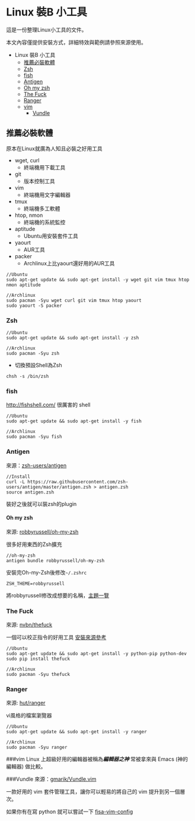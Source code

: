 Linux 裝B 小工具
===

這是一份整理Linux小工具的文件。

本文內容僅提供安裝方式，詳細特效與範例請參照來源使用。

- Linux 裝B 小工具
  - [推薦必裝軟體](#推薦必裝軟體)
  - [Zsh](#zsh)
  - [fish](#fish)
  - [Antigen](#antigen)
  - [Oh my zsh](#oh-my-zsh)
  - [The Fuck](#the-fuck)
  - [Ranger](#ranger)
  - [vim](#vim)
    - [Vundle](#vundle)

## 推薦必裝軟體
原本在Linux就廣為人知且必裝之好用工具

- wget, curl
  - 終端機用下載工具
- git
  - 版本控制工具
- vim
  - 終端機用文字編輯器
- tmux
  - 終端機多工軟體
- htop, nmon
  - 終端機的系統監控
- aptitude
  - Ubuntu用安裝套件工具
- yaourt
  - AUR工具
- packer
  - Archlinux上比yaourt還好用的AUR工具

```
//Ubuntu
sudo apt-get update && sudo apt-get install -y wget git vim tmux htop nmon aptitude
```

```
//Archlinux
sudo pacman -Syu wget curl git vim tmux htop yaourt
sudo yaourt -S packer
```

### Zsh

```
//Ubuntu
sudo apt-get update && sudo apt-get install -y zsh
```

```
//Archlinux
sudo pacman -Syu zsh
```

- 切換預設Shell為Zsh

```
chsh -s /bin/zsh
```


### fish
http://fishshell.com/
很厲害的 shell

```
//Ubuntu
sudo apt-get update && sudo apt-get install -y fish
```

```
//Archlinux
sudo pacman -Syu fish
```


### Antigen
來源：[zsh-users/antigen](https://github.com/zsh-users/antigen)

```
//Install
curl -L https://raw.githubusercontent.com/zsh-users/antigen/master/antigen.zsh > antigen.zsh
source antigen.zsh
```

裝好之後就可以裝zsh的plugin
#### Oh my zsh
來源: [robbyrussell/oh-my-zsh](https://github.com/robbyrussell/oh-my-zsh)

很多好用東西的Zsh擴充

```
//oh-my-zsh
antigen bundle robbyrussell/oh-my-zsh
```

安裝完Oh-my-Zsh後修改`~/.zshrc`
```
ZSH_THEME=robbyrussell
```
將robbyrussell修改成想要的名稱，[主題一覽](https://github.com/robbyrussell/oh-my-zsh/wiki/themes)

### The Fuck
來源: [nvbn/thefuck](https://github.com/nvbn/thefuck)

一個可以校正指令的好用工具
[安裝來源參考](https://github.com/nvbn/thefuck/wiki/Installation)

```
//Ubuntu
sudo apt-get update && sudo apt-get install -y python-pip python-dev
sudo pip install thefuck
```

```
//Archlinux
sudo pacman -Syu thefuck
```
### Ranger
來源: [hut/ranger](https://github.com/hut/ranger)

vi風格的檔案瀏覽器
```
//Ubuntu
sudo apt-get update && sudo apt-get install -y ranger
```

```
//Archlinux
sudo pacman -Syu ranger
```

###vim
Linux 上超級好用的編輯器被稱為***編輯器之神***
常被拿來與 Emacs (神的編輯器) 做比較。


###Vundle
來源：[gmarik/Vundle.vim](https://github.com/gmarik/Vundle.vim)

一款好用的 vim 套件管理工具，讓你可以輕易的將自己的 vim 提升到另一個層次。

如果你有在寫 python 就可以嘗試一下 [fisa-vim-config](https://github.com/fisadev/fisa-vim-config)
